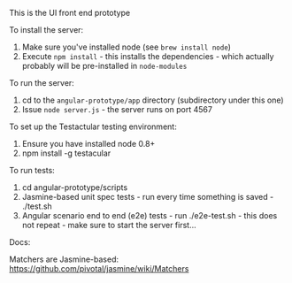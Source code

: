 This is the UI front end prototype

To install the server:

1. Make sure you've installed node (see `brew install node`)
2. Execute `npm install` - this installs the dependencies - which actually probably will be pre-installed in `node-modules`

To run the server:

1. cd to the `angular-prototype/app` directory (subdirectory under this one)
2. Issue `node server.js` - the server runs on port 4567

To set up the Testactular testing environment:

1. Ensure you have installed node 0.8+ 
2. npm install -g testacular

To run tests:

1. cd angular-prototype/scripts
2. Jasmine-based unit spec tests - run every time something is saved - ./test.sh
3. Angular scenario end to end (e2e) tests - run ./e2e-test.sh - this does not repeat - make sure to start the server first...

Docs:

Matchers are Jasmine-based:  https://github.com/pivotal/jasmine/wiki/Matchers
